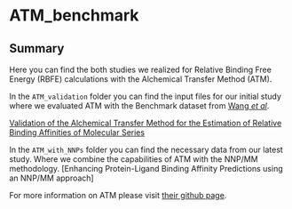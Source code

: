# ATM_benchmark
## Summary
Here you can find the both studies we realized for Relative Binding Free Energy (RBFE) calculations with the Alchemical Transfer Method (ATM).

In the `ATM_validation` folder you can find the input files for our initial study where we evaluated ATM with the Benchmark dataset from [Wang _et al_](https://pubs.acs.org/doi/10.1021/ja512751q).

[Validation of the Alchemical Transfer Method for the Estimation of Relative Binding Affinities of Molecular Series](https://pubs.acs.org/doi/abs/10.1021/acs.jcim.3c00178)

In the `ATM_with_NNPs` folder you can find the necessary data from our latest study. Where we combine the capabilities of ATM with the NNP/MM methodology. 
[Enhancing Protein-Ligand Binding Affinity Predictions using an NNP/MM approach]

For more information on ATM please visit [their github page](https://github.com/Gallicchio-Lab/AToM-OpenMM).
